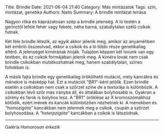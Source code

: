 Title: Brindle
Date: 2021-06-04 21:40
Category: Más mintázatok
Tags: szín, mintázat, genetika
Authors: Naito
Summary: A brindle mintázat leírása

Nagyon ritka és káprázatosan szép a brindle jelenség. A ló testén a gerinctől lefelé fehér vagy fekete, néha barna, szabálytalan szélű csíkok futnak.

Két féle brindle létezik, az egyik akkor jelenik meg, amikor az anyaméhben két embrió összeolvad, ekkor a csíkok és a ló többi része genetikailag eltérő. A jelenséget kimérának hívják. Tulajdon képpen két lovunk van egy testben, és ez csíkok formájában jelenik meg. A kiméra lovak nem csak brindle csíkokban mutatkozhatnak meg, hanem szabálytalan, színes foltokban is.

A másik fajta brindle egy genetikailag örökölhető mutáció, mely kancákra és ménekre is másképp hat. Ezt a mutációt "BR1"-ként jelölik. Ezen brindle esetén a csíkokban nem csak a szőrzet színe de a textúrája is különbözik. A csíkokban lévő szőr más irányba áll, és általában bolyhosabb is. Gyakran a sörény és farok is bolyhos lesz. A "BR1" öröklése az X kromoszómákhoz kötődik, ezért mének és kancák különbözően nézhetnek ki. A ménekben és <span title="itt ez a kifejezés nem teljesen helyes, mivel mindkét X kromoszómában jelen kell legyen a BR1 mutáció, de nem egy gén két alléljáról van szó" style="cursor: help">_"homozigóta"_</span> kancákban nem jelennek meg a csíkok, csupán a szőrzet bolyhosodása. A <span title="itt ez a kifejezés nem teljesen helyes, mivel bár csak egy X kromoszómán kell megjelennie a BR1 mutációnak, ez nem egy adott gén egyik allélját jelenti" style="cursor: help">_"heterpzigóta"_</span> kancákban a csíkok is látszódnak.
***
Galéria
*Hamarosan érkezik*

